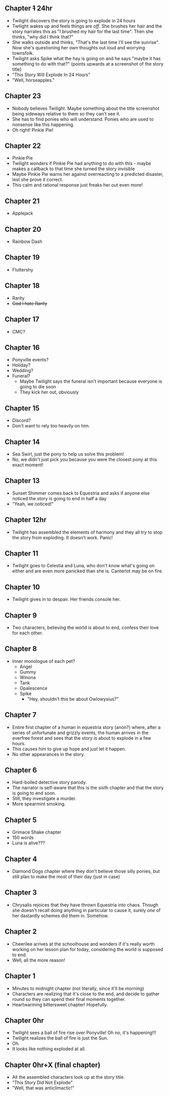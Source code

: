 ## Chapter ~~1~~ 24hr
- Twilight discovers the story is going to explode in 24 hours
- Twilight wakes up and feels things are *off*. She brushes her hair and the story narrates this as "I brushed my hair for the last time". Then she thinks, "why did I think that?"
- She walks outside and thinks, "That's the last time I'll see the sunrise". Now she's questioning her own thoughts out loud and worrying townsfolk.
- Twilight asks Spike what the hay is going on and he says "maybe it has something to do with that?" (points upwards at a screenshot of the story title)
- "This Story Will Explode In 24 Hours"
- "Well, horseapples." 

## Chapter 23
- Nobody believes Twilight. Maybe something about the title screenshot being sideways relative to them so they can't see it.
- She has to find ponies who will understand. Ponies who are used to nonsense like this happening.
- Oh right! Pinkie Pie!

## Chapter 22
- Pinkie Pie
- Twilight wonders if Pinkie Pie had anything to do with this - maybe makes a callback to that time she turned the story invisible
- Maybe Pinkie Pie warns her against overreacting to a predicted disaster, lest she prove it correct.
- This calm and rational response just freaks her out even more!

## Chapter 21
- Applejack

## Chapter 20
- Rainbow Dash

## Chapter 19
- Fluttershy

## Chapter 18
- Rarity
- ~~God I hate Rarity~~

## Chapter 17
- CMC?

## Chapter 16
- Ponyville events?
- Holiday?
- Wedding?
- Funeral?
  - Maybe Twilight says the funeral isn't important because everyone is going to die soon
  - They kick her out, obviously

## Chapter 15
- Discord?
- Don't want to rely too heavily on him.

## Chapter 14
- Sea Swirl, just the pony to help us solve this problem!
- No, we didn't just pick you because you were the closest pony at this exact moment!

## Chapter 13
- Sunset Shimmer comes back to Equestria and asks if anyone else noticed the story is going to end in half a day
- "Yeah, we noticed!"

## Chapter 12hr
- Twilight has assembled the elements of harmony and they all try to stop the story from exploding. It doesn't work. Panic!

## Chapter 11
- Twilight goes to Celestia and Luna, who don't know what's going on either and are even more panicked than she is. Canterlot may be on fire.

## Chapter 10
- Twilight gives in to despair. Her friends console her.

## Chapter 9
- Two characters, believing the world is about to end, confess their love for each other.

## Chapter 8
- Inner monologue of each pet?
  - Angel
  - Gummy
  - Winona
  - Tank
  - Opalescence
  - Spike
    - "Hey, shouldn't this be about Owlowysius?"

## Chapter 7
- Entire first chapter of a human in equestria story (anon?) where, after a series of unfortunate and grizzly events, the human arrives in the everfree forest and sees that the story is about to explode in a few hours.
- This causes him to give up hope and just let it happen.
- No other appearances in the story.

## Chapter 6
- Hard-boiled detective story parody.
- The narrator is self-aware that this is the sixth chapter and that the story is going to end soon.
- Still, they investigate a murder. 
- More spearmint smoking.

## Chapter 5
- Grimace Shake chapter
- 150 words
- Luna is alive???

## Chapter 4
- Diamond Dogs chapter where they don't believe those silly ponies, but still plan to make the most of their day (just in case)

## Chapter 3
- Chrysalis rejoices that they have thrown Equestria into chaos. Though she doesn't recall doing anything in particular to cause it, surely *one* of her dastardly schemes did them in. Somehow.

## Chapter 2
- Cheerilee arrives at the schoolhouse and wonders if it's really worth working on her lesson plan for today, considering the world is supposed to end.
- Well, all the more reason!

## Chapter 1
- Minutes to midnight chapter (not literally, since it'll be morning)
- Characters are realizing that it's close to the end, and decide to gather round so they can spend their final moments together.
- Heartwarming bittersweet chapter! Hopefully.

## Chapter 0hr
- Twilight sees a ball of fire rise over Ponyville! Oh no, it's happening!!!
- Twilight realizes the ball of fire is just the Sun.
- Oh.
- It looks like nothing exploded at all. 

## Chapter 0hr+X (final chapter)
- All the assembled characters look up at the story title.
- "This Story Did Not Explode"
- "Well, that was anticlimactic!"